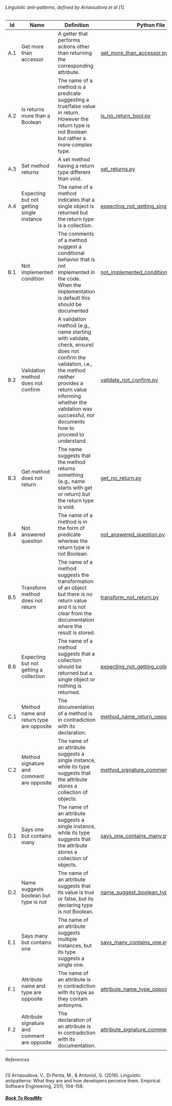 ###### Linguistic anti-patterns, defined by  Arnaoudova et al [1].


| Id  | Name                                         | Definition                                                                                                                                                                                                                                            | Python File                                                                                                           |
|-----|----------------------------------------------|-------------------------------------------------------------------------------------------------------------------------------------------------------------------------------------------------------------------------------------------------------|-----------------------------------------------------------------------------------------------------------------------|
| A.1 | Get more than accessor                       | A getter that performs actions other than returning the corresponding attribute.                                                                                                                                                                      | [get_more_than_accessor.py](../src/rule/linguistic_antipattern/get_more_than_accessor.py)                             |
| A.2 | Is returns more than a Boolean               | The name of a method is a predicate suggesting a true/false value in return. However the return type is not Boolean but rather a more complex type.                                                                                                   | [is_no_return_bool.py](../src/rule/linguistic_antipattern/is_no_return_bool.py)                                       |
| A.3 | Set method returns                           | A set method having a return type different than void.                                                                                                                                                                                                | [set_returns.py](../src/rule/linguistic_antipattern/set_returns.py)                                                   |
| A.4 | Expecting but not getting single instance    | The name of a method indicates that a single object is returned but the return type is a collection.                                                                                                                                                  | [expecting_not_getting_single.py](../src/rule/linguistic_antipattern/expecting_not_getting_single.py)                 |
| B.1 | Not implemented condition                    | The comments of a method suggest a conditional behavior that is not implemented in the code. When the implementation is default this should be documented                                                                                             | [not_implemented_condition.py](../src/rule/linguistic_antipattern/not_implemented_condition.py)                       |
| B.2 | Validation method does not confirm           | A validation method (e.g., name starting with validate, check, ensure) does not confirm the validation, i.e., the method neither provides a return value informing whether the validation was successful, nor documents how to proceed to understand. | [validate_not_confirm.py](../src/rule/linguistic_antipattern/validate_not_confirm.py)                                 |
| B.3 | Get method does not return                   | The name suggests that the method returns something (e.g., name starts with get or return) but the return type is void.                                                                                                                               | [get_no_return.py](../src/rule/linguistic_antipattern/get_no_return.py)                                               |
| B.4 | Not answered question                        | The name of a method is in the form of predicate whereas the return type is not Boolean.                                                                                                                                                              | [not_answered_question.py](../src/rule/linguistic_antipattern/not_answered_question.py)                               |
| B.5 | Transform method does not return             | The name of a method suggests the transformation of an object but there is no return value and it is not clear from the documentation where the result is stored.                                                                                     | [transform_not_return.py](../src/rule/linguistic_antipattern/transform_not_return.py)                                 |
| B.6 | Expecting but not getting a collection       | The name of a method suggests that a collection should be returned but a single object or nothing is returned.                                                                                                                                        | [expecting_not_getting_collection.py](../src/rule/linguistic_antipattern/expecting_not_getting_collection.py)         |
| C.1 | Method name and return type are opposite     | The documentation of a method is in contradiction with its declaration.                                                                                                                                                                               | [method_name_return_opposite.py](../src/rule/linguistic_antipattern/method_name_return_opposite.py)                   |
| C.2 | Method signature and comment are opposite    | The name of an attribute suggests a single instance, while its type suggests that the attribute stores a collection of objects.                                                                                                                       | [method_signature_comment_opposite.py](../src/rule/linguistic_antipattern/method_signature_comment_opposite.py)       |
| D.1 | Says one but contains many                   | The name of an attribute suggests a single instance, while its type suggests that the attribute stores a collection of objects.                                                                                                                       | [says_one_contains_many.py](../src/rule/linguistic_antipattern/says_one_contains_many.py)                             |
| D.2 | Name suggests boolean but type is not        | The name of an attribute suggests that its value is true or false, but its declaring type is not Boolean.                                                                                                                                             | [name_suggest_boolean_type_not.py](../src/rule/linguistic_antipattern/name_suggest_boolean_type_not.py)               |
| E.1 | Says many but contains one                   | The name of an attribute suggests multiple instances, but its type suggests a single one.                                                                                                                                                             | [says_many_contains_one.py](../src/rule/linguistic_antipattern/says_many_contains_one.py)                             |
| F.1 | Attribute name and type are opposite         | The name of an attribute is in contradiction with its type as they contain antonyms.                                                                                                                                                                  | [attribute_name_type_opposite.py](../src/rule/linguistic_antipattern/attribute_name_type_opposite.py)                 |
| F.2 | Attribute signature and comment are opposite | The declaration of an attribute is in contradiction with its documentation.                                                                                                                                                                           | [attribute_signature_comment_opposite.py](../src/rule/linguistic_antipattern/attribute_signature_comment_opposite.py) |


###### References
[1] Arnaoudova, V., Di Penta, M., & Antoniol, G. (2016). Linguistic antipatterns: What they are and how developers
perceive them. Empirical Software Engineering, 21(1), 104-158.


##### [Back To ReadMe](../README.md)